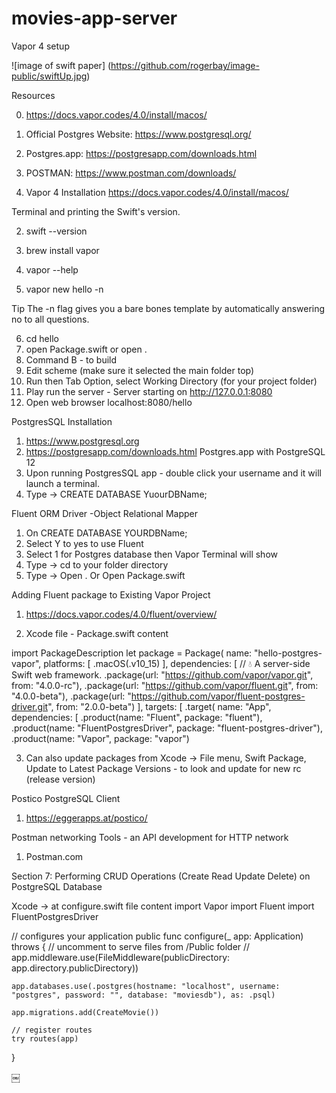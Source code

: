 # movies-app-server
Vapor 4 setup

![image of swift paper]
(https://github.com/rogerbay/image-public/swiftUp.jpg)

Resources

0. https://docs.vapor.codes/4.0/install/macos/
1. Official Postgres Website: https://www.postgresql.org/
2. Postgres.app: https://postgresapp.com/downloads.html
3. POSTMAN: https://www.postman.com/downloads/


1. Vapor 4 Installation 
https://docs.vapor.codes/4.0/install/macos/

Terminal and printing the Swift's version.

2. swift --version

3. brew install vapor

4. vapor --help

5. vapor new hello -n

Tip
The -n flag gives you a bare bones template by automatically answering no to all questions.

6. cd hello 
7. open Package.swift or open . 
8. Command B - to build
9. Edit scheme (make sure it selected the main folder top) 
10. Run then Tab Option, select Working Directory (for your project folder)
11. Play run the server - Server starting on http://127.0.0.1:8080
12. Open web browser localhost:8080/hello


PostgresSQL Installation
1. https://www.postgresql.org
2. https://postgresapp.com/downloads.html Postgres.app with PostgreSQL 12
3. Upon running PostgresSQL app - double click your username and it will launch a terminal.
4. Type -> CREATE DATABASE YuourDBName;

Fluent ORM Driver -Object Relational Mapper
1. On CREATE DATABASE YOURDBName;
2. Select Y to yes to use Fluent
3. Select 1 for Postgres database then Vapor Terminal will show
4. Type -> cd to your folder directory
5. Type -> Open .  Or Open Package.swift

Adding Fluent package to Existing Vapor Project
1. https://docs.vapor.codes/4.0/fluent/overview/

2. Xcode file - Package.swift content

import PackageDescription
let package = Package(
    name: "hello-postgres-vapor",
    platforms: [
       .macOS(.v10_15)
    ],
    dependencies: [
        // 💧 A server-side Swift web framework.
        .package(url: "https://github.com/vapor/vapor.git", from: "4.0.0-rc"),
        .package(url: "https://github.com/vapor/fluent.git", from: "4.0.0-beta"),
        .package(url: "https://github.com/vapor/fluent-postgres-driver.git", from: "2.0.0-beta")
    ],
    targets: [
        .target(
            name: "App",
            dependencies: [
                .product(name: "Fluent", package: "fluent"),
                .product(name: "FluentPostgresDriver", package: "fluent-postgres-driver"),
                .product(name: "Vapor", package: "vapor")

3. Can also update packages from Xcode -> File menu, Swift Package, Update to Latest Package Versions - to look and update for new rc (release version)


Postico PostgreSQL Client
1. https://eggerapps.at/postico/

Postman networking Tools - an API development for HTTP network
1. Postman.com


Section 7: Performing CRUD Operations (Create Read Update Delete) on PostgreSQL Database

Xcode -> at configure.swift file content
import Vapor
import Fluent
import FluentPostgresDriver

// configures your application
public func configure(_ app: Application) throws {
    // uncomment to serve files from /Public folder
    // app.middleware.use(FileMiddleware(publicDirectory: app.directory.publicDirectory))

    app.databases.use(.postgres(hostname: "localhost", username: "postgres", password: "", database: "moviesdb"), as: .psql)
    
    app.migrations.add(CreateMovie())
    
    // register routes
    try routes(app)
}

￼

